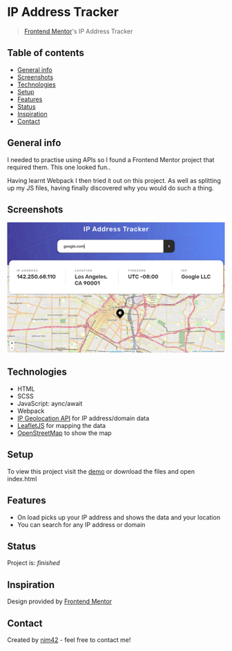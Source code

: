 # IP Address Tracker
> [Frontend Mentor](https://www.frontendmentor.io/)'s IP Address Tracker

## Table of contents
* [General info](#general-info)
* [Screenshots](#screenshots)
* [Technologies](#technologies)
* [Setup](#setup)
* [Features](#features)
* [Status](#status)
* [Inspiration](#inspiration)
* [Contact](#contact)

## General info
I needed to practise using APIs so I found a Frontend Mentor project that required them. This one looked fun..

Having learnt Webpack I then tried it out on this project. As well as splitting up my JS files, having finally discovered why you would do such a thing.

## Screenshots
![Screenshot](screenshot.png)

## Technologies
* HTML
* SCSS
* JavaScript: aync/await
* Webpack
* [IP Geolocation API](https://geo.ipify.org/) for IP address/domain data
* [LeafletJS](https://leafletjs.com/) for mapping the data
* [OpenStreetMap](https://www.openstreetmap.org/#map=5/54.910/-3.432) to show the map

## Setup
To view this project visit the [demo](https://ipaddresstracker-nm.netlify.app/) or download the files and open index.html

## Features
* On load picks up your IP address and shows the data and your location
* You can search for any IP address or domain

## Status
Project is: _finished_

## Inspiration
Design provided by [Frontend Mentor](https://www.frontendmentor.io/)

## Contact
Created by [nim42](https://www.twitter.com/nicm42) - feel free to contact me!

